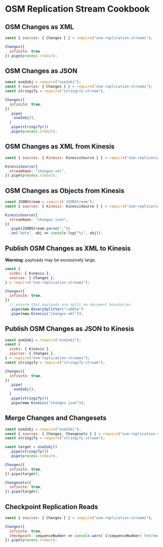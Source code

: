 # OSM Replication Stream Cookbook

## OSM Changes as XML

```javascript
const { sources: { Changes } } = require("osm-replication-streams");

Changes({
  infinite: true
}).pipe(process.stdout);
```

## OSM Changes as JSON

```javascript
const osm2obj = require("osm2obj");
const { sources: { Changes } } = require("osm-replication-streams");
const stringify = require("stringify-stream");

Changes({
  infinite: true,
})
  .pipe(
    osm2obj(),
  )
  .pipe(stringify())
  .pipe(process.stdout);
```

## OSM Changes as XML from Kinesis

```javascript
const { sources: { Kinesis: KinesisSource } } = require("osm-replication-streams");

KinesisSource({
  streamName: "changes-xml",
}).pipe(process.stdout);
```

## OSM Changes as Objects from Kinesis

```javascript
const JSONStream = require('JSONStream');
const { sources: { Kinesis: KinesisSource } } = require("osm-replication-streams");

KinesisSource({
  streamName: "changes-json",
})
  .pipe(JSONStream.parse("."))
  .on("data", obj => console.log("%j", obj));
```

## Publish OSM Changes as XML to Kinesis

**Warning**: payloads may be excessively large.

```javascript
const {
  sinks: { Kinesis },
  sources: { Changes },
} = require("osm-replication-streams");

Changes({
  infinite: true,
})
  // ensure that payloads are split on document boundaries
  .pipe(new BinarySplitter("\u001e")
  .pipe(new Kinesis("changes-xml"));
```

## Publish OSM Changes as JSON to Kinesis

```javascript
const osm2obj = require("osm2obj");
const {
  sinks: { Kinesis },
  sources: { Changes },
} = require("osm-replication-streams");
const stringify = require("stringify-stream");

Changes({
  infinite: true,
})
  .pipe(
    osm2obj(),
  )
  .pipe(stringify())
  .pipe(new Kinesis("changes-json"));
```

## Merge Changes and Changesets

```javascript
const osm2obj = require("osm2obj");
const { sources: { Changes, Changesets } } = require("osm-replication-streams");
const stringify = require("stringify-stream");

const target = osm2obj()
  .pipe(stringify())
  .pipe(process.stdout);

Changes({
  infinite: true,
}).pipe(target);

Changesets({
  infinite: true,
}).pipe(target);
```

## Checkpoint Replication Reads

```javascript
const { sources: { Changes } } = require("osm-replication-streams");

Changes({
  infinite: true,
  checkpoint: sequenceNumber => console.warn(`${sequenceNumber} fetched.`)
}).pipe(process.stdout);
```
